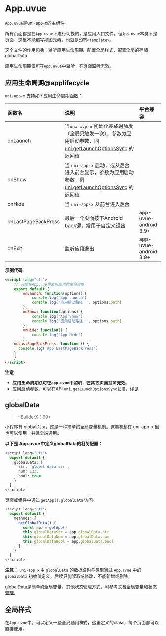 # App.uvue

`App.uvue`是uni-app-x的主组件。

所有页面都是在`App.uvue`下进行切换的，是应用入口文件。但`App.uvue`本身不是页面，这里不能编写视图元素，也就是没有`<template>`。

这个文件的作用包括：监听应用生命周期、配置全局样式、配置全局的存储globalData

应用生命周期仅可在`App.uvue`中监听，在页面监听无效。

## 应用生命周期@applifecycle

`uni-app-x` 支持如下应用生命周期函数：

|函数名|说明|平台兼容|
|:-|:-|:-|
|onLaunch|当`uni-app-x` 初始化完成时触发（全局只触发一次），参数为应用启动参数，同 [uni.getLaunchOptionsSync](../api/get-launch-options-sync.md#getlaunchoptionssync) 的返回值||
|onShow|当 `uni-app-x` 启动，或从后台进入前台显示，参数为应用启动参数，同 [uni.getLaunchOptionsSync](../api/get-launch-options-sync.md#getlaunchoptionssync) 的返回值||
|onHide|当 `uni-app-x` 从前台进入后台||
|onLastPageBackPress|最后一个页面按下Android back键，常用于自定义退出|app-uvue-android 3.9+|
|onExit|监听应用退出|app-uvue-android 3.9+|

**示例代码**
```html
<script lang="uts">
	// 只能在App.vue里监听应用的生命周期
	export default {
		onLaunch: function(options) {
			console.log('App Launch')
			console.log('应用启动路径：', options.path)
		},
		onShow: function(options) {
			console.log('App Show')
			console.log('应用启动路径：', options.path)
		},
		onHide: function() {
			console.log('App Hide')
		},
    onLastPageBackPress: function () {
      console.log('App LastPageBackPress')
    }
	}
</script>
```

**注意**
- **应用生命周期仅可在`App.uvue`中监听，在其它页面监听无效**。
- 应用启动参数，可以在API `uni.getLaunchOptionsSync`获取，[详见](../api/get-launch-options-sync.md#getlaunchoptionssync)
<!-- - onPageNotFound 页面实际上已经打开了（比如通过分享卡片、小程序码）且发现页面不存在，才会触发，api 跳转不存在的页面不会触发（如 uni.navigateTo） -->

## globalData

> HBuilderX 3.99+

小程序有 globalData，这是一种简单的全局变量机制。这套机制在 uni-app-x 里也可以使用，并且全端通用。

**以下是 App.uvue 中定义globalData的相关配置：**

```ts
<script lang="uts">
  export default {  
    globalData: {  
      str: 'global data str',
      num: 123,
      bool: true 
    }
  }  
</script>  
```

页面或组件中通过 `getApp().globalData` 访问。

```ts
<script lang="uts">
  export default {  
    methods: {
      getGlobalData() {
        const app = getApp()
        this.globalDataStr = app.globalData.str
        this.globalDataNum = app.globalData.num
        this.globalDataBool = app.globalData.bool
      }
    }
  }
</script>
```

**注意：** `uni-app x` 中 `globalData` 的数据结构与类型通过 `App.uvue` 中的 `globalData` 初始值定义，后续只能读取或修改，不能新增或删除。


globalData是简单的全局变量，其他状态管理方式，可参考文档[全局变量和状态管理](../tutorial/store.md)。

## 全局样式

在`App.uvue`中，可以定义一些全局通用样式，这里定义的class，每个页面都可以直接使用。

